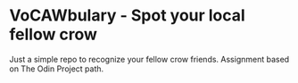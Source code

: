# VoCAWbulary - Spot your local fellow crow
Just a simple repo to recognize your fellow crow friends.
Assignment based on The Odin Project path.
